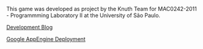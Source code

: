 This game was developed as project by the Knuth Team for MAC0242-2011 - Programmming Laboratory II at the University of São Paulo.

[Development Blog](http://guerradasuniversidades.wordpress.com/)

[Google AppEngine Deployment](http://guerradasuniversidades.appspot.com)